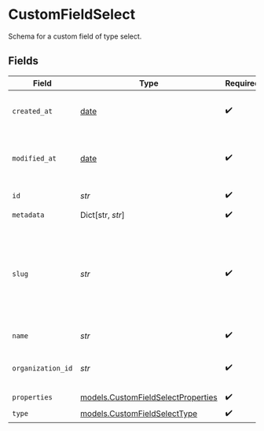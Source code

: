 # CustomFieldSelect

Schema for a custom field of type select.


## Fields

| Field                                                                                                                | Type                                                                                                                 | Required                                                                                                             | Description                                                                                                          |
| -------------------------------------------------------------------------------------------------------------------- | -------------------------------------------------------------------------------------------------------------------- | -------------------------------------------------------------------------------------------------------------------- | -------------------------------------------------------------------------------------------------------------------- |
| `created_at`                                                                                                         | [date](https://docs.python.org/3/library/datetime.html#date-objects)                                                 | :heavy_check_mark:                                                                                                   | Creation timestamp of the object.                                                                                    |
| `modified_at`                                                                                                        | [date](https://docs.python.org/3/library/datetime.html#date-objects)                                                 | :heavy_check_mark:                                                                                                   | Last modification timestamp of the object.                                                                           |
| `id`                                                                                                                 | *str*                                                                                                                | :heavy_check_mark:                                                                                                   | The ID of the object.                                                                                                |
| `metadata`                                                                                                           | Dict[str, *str*]                                                                                                     | :heavy_check_mark:                                                                                                   | N/A                                                                                                                  |
| `slug`                                                                                                               | *str*                                                                                                                | :heavy_check_mark:                                                                                                   | Identifier of the custom field. It'll be used as key when storing the value. Must be unique across the organization. |
| `name`                                                                                                               | *str*                                                                                                                | :heavy_check_mark:                                                                                                   | Name of the custom field.                                                                                            |
| `organization_id`                                                                                                    | *str*                                                                                                                | :heavy_check_mark:                                                                                                   | The ID of the organization owning the custom field.                                                                  |
| `properties`                                                                                                         | [models.CustomFieldSelectProperties](../models/customfieldselectproperties.md)                                       | :heavy_check_mark:                                                                                                   | N/A                                                                                                                  |
| `type`                                                                                                               | [models.CustomFieldSelectType](../models/customfieldselecttype.md)                                                   | :heavy_check_mark:                                                                                                   | N/A                                                                                                                  |